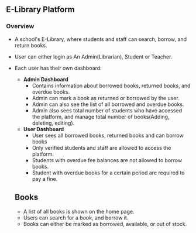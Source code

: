 ## **E-Library Platform**
### Overview
- A school's E-Library, where students and staff can search, borrow, and return books.
- User can either login as An Admin(Librarian), Student or Teacher.
- Each user has their own dashboard:
  - **Admin Dashboard**
     - Contains information about borrowed books, returned books, and overdue books.
     - Admin can mark a book as returned or borrowed by the user.
     - Admin can also see the list of all borrowed and overdue books.
     - Admin also sees total number of students who have accessed the platform, and manage total number of books(Adding, deleting, editing).
  - **User Dashboard**
     - User sees all borrowed books, returned books and can borrow books
     - Only verified students and staff are allowed to access the platform.
     - Students with overdue fee balances are not allowed to borrow books.
     - Student with overdue books for a certain period are required to pay a fine.

  ## Books
  - A list of all books is shown on the home page.
  - Users can search for a book, and borrow it.
  - Books can either be marked as borrowed, available, or out of stock.
